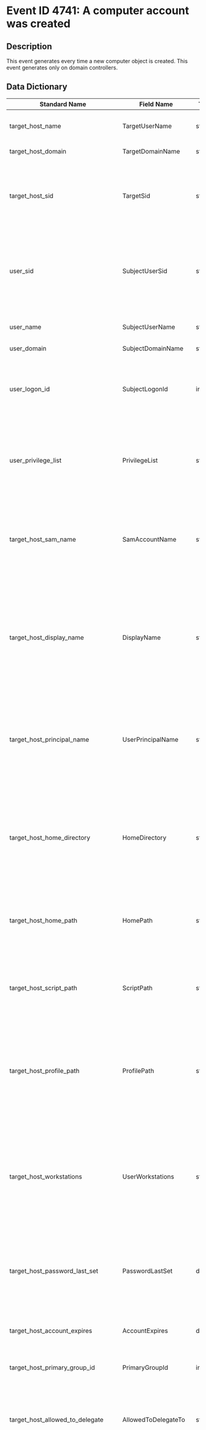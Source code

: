 # Event ID 4741: A computer account was created

## Description
This event generates every time a new computer object is created. This event generates only on domain controllers.

## Data Dictionary
|Standard Name|Field Name|Type|Description|Sample Value|
|---|---|---|---|---|
|target_host_name|TargetUserName|string|the name of the computer account that was created. For example: WIN81$|WIN81$|
|target_host_domain|TargetDomainName|string|domain name of created computer account.|CONTOSO|
|target_host_sid|TargetSid|string|SID of created computer account. Event Viewer automatically tries to resolve SIDs and show the account name. If the SID cannot be resolved, you will see the source data in the event.|S-1-5-21-3457937927-2839227994-823803824-6116|
|user_sid|SubjectUserSid|string|SID of account that requested the "create Computer object" operation. Event Viewer automatically tries to resolve SIDs and show the account name. If the SID cannot be resolved, you will see the source data in the event.|S-1-5-21-3457937927-2839227994-823803824-1104|
|user_name|SubjectUserName|string|the name of the account that requested the "create Computer object" operation.|dadmin|
|user_domain|SubjectDomainName|string|subject's domain name.|CONTOSO|
|user_logon_id|SubjectLogonId|integer|hexadecimal value that can help you correlate this event with recent events that might contain the same Logon ID, for example, "4624: An account was successfully logged on."|0xc88b2|
|user_privilege_list|PrivilegeList|string|the list of user privileges which were used during the operation, for example, SeBackupPrivilege. This parameter might not be captured in the event, and in that case appears as "-".|-|
|target_host_sam_name|SamAccountName|string|logon name for account used to support clients and servers from previous versions of Windows (pre-Windows 2000 logon name). The value of sAMAccountName attribute of new computer object. For example: WIN81$.|WIN81$|
|target_host_display_name|DisplayName|string|the value of displayName attribute of new computer object. It is a name displayed in the address book for a particular account (typically - user account). This is usually the combination of the user's first name, middle initial, and last name. For computer objects, it is optional, and typically is not set.|-|
|target_host_principal_name|UserPrincipalName|string|internet-style login name for the account, based on the Internet standard RFC 822. By convention this should map to the account's email name. This parameter contains the value of userPrincipalName attribute of new computer object.|-|
|target_host_home_directory|HomeDirectory|string|user's home directory. If homeDrive attribute is set and specifies a drive letter, homeDirectory should be a UNC path. The path must be a network UNC of the form \Server\Share\Directory. This parameter contains the value of homeDirectory attribute of new computer object.|-|
|target_host_home_path|HomePath|string|specifies the drive letter to which to map the UNC path specified by homeDirectory account's attribute. The drive letter must be specified in the form "DRIVE_LETTER:".|-|
|target_host_script_path|ScriptPath|string|specifies the path of the account's logon script. This parameter contains the value of scriptPath attribute of new computer object. For computer objects, it is optional, and typically is not set.|-|
|target_host_profile_path|ProfilePath|string|specifies a path to the account's profile. This value can be a null string, a local absolute path, or a UNC path. This parameter contains the value of profilePath attribute of new computer object. For computer objects, it is optional, and typically is not set.|-|
|target_host_workstations|UserWorkstations|string|contains the list of NetBIOS or DNS names of the computers from which the user can logon. Each computer name is separated by a comma. The name of a computer is the sAMAccountName property of a computer object. This parameter contains the value of userWorkstations attribute of new computer object.|-|
|target_host_password_last_set|PasswordLastSet|date|last time the account's password was modified. For manually created computer account, using Active Directory Users and Computers snap-in, this field typically has value "\<never>".|8/12/2015 11:41:39 AM|
|target_host_account_expires|AccountExpires|date|the date when the account expires. This parameter contains the value of accountExpires attribute of new computer object.|%%1794|
|target_host_primary_group_id|PrimaryGroupId|integer|Relative Identifier (RID) of computer's object primary group.|515|
|target_host_allowed_to_delegate|AllowedToDelegateTo|string|the list of SPNs to which this account can present delegated credentials. Can be changed using Active Directory Users and Computers management console in Delegation tab of computer account.|-|
|target_host_old_uac_value|OldUacValue|integer|specifies flags that control password, lockout, disable/enable, script, and other behavior for the user or computer account. Old UAC value always "0x0" for new computer accounts. This parameter contains the previous value of userAccountControl attribute of computer object.|0x0|
|target_host_new_uac_value|NewUacValue|integer|specifies flags that control password, lockout, disable/enable, script, and other behavior for the user or computer account. This parameter contains the value of userAccountControl attribute of new computer object.|0x80|
|target_host_user_account_control|UserAccountControl|string|shows the list of changes in userAccountControl attribute. You will see a line of text for each change. For new computer accounts, when the object for this account was created, the userAccountControl value was considered to be "0x0", and then it was changed from "0x0" to the real value for the account's userAccountControl attribute.|%%2087|
|target_host_user_paremeters|UserParameters|string|if you change any setting using Active Directory Users and Computers management console in Dial-in tab of computer's account properties, then you will see \<value changed, but not displayed> in this field in "4742(S): A computer account was changed."|-|
|target_host_sid_history|SidHistory|string|contains previous SIDs used for the object if the object was moved from another domain. Whenever an object is moved from one domain to another, a new SID is created and becomes the objectSID.|-|
|target_host_logon_hours|LogonHours|integer|hours that the account is allowed to logon to the domain. The value of logonHours attribute of new computer object. For computer objects, it is optional, and typically is not set. You can change this attribute by using Active Directory Users and Computers, or through a script, for example. You will see \<value not set> value for new created computer accounts in event 4741.|%%1793|
|target_host_dns_host_name|DnsHostName|string|name of computer account as registered in DNS. The value of dNSHostName attribute of new computer object. For manually created computer account objects this field has value "-".|Win81.contoso.local|
|target_host_service_principal_names|ServicePrincipalNames|string|The list of SPNs, registered for computer account. For new computer accounts it will typically contain HOST SPNs and RestrictedKrbHost SPNs. The value of servicePrincipalName attribute of new computer object. For manually created computer objects it is typically equals "-". This is an example of Service Principal Names field for new domain joined workstation:|HOST/Win81.contoso.local RestrictedKrbHost/Win81.contoso.local HOST/WIN81 RestrictedKrbHost/WIN81|

## Resources
* [MS Source](https://github.com/MicrosoftDocs/windows-itpro-docs/blob/master/windows/security/threat-protection/auditing/event-4741.md)
* [MS Security Auditing Category - Account Management](https://docs.microsoft.com/en-us/windows/security/threat-protection/auditing/advanced-security-audit-policy-settings#account-management)
* [MS Security Auditing Sub-category - Audit Computer Account Management](https://github.com/MicrosoftDocs/windows-itpro-docs/tree/master/windows/security/threat-protection/auditing/audit-computer-account-management.md)

## Tags
* Account Management
* Audit Computer Account Management